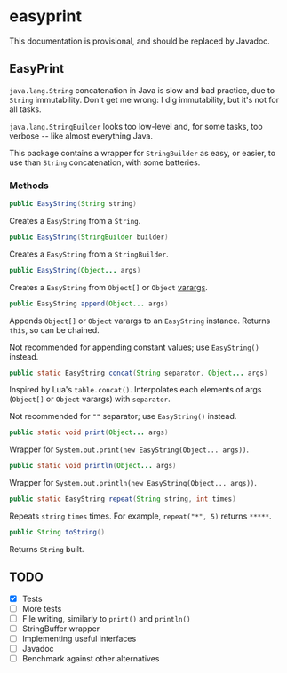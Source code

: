 # easyprint

This documentation is provisional, and should be replaced by Javadoc.

## EasyPrint

`java.lang.String` concatenation in Java is slow and bad practice, due to `String` immutability. Don't get me wrong: I dig immutability, but it's not for all tasks.

`java.lang.StringBuilder` looks too low-level and, for some tasks, too verbose -- like almost everything Java.

This package contains a wrapper for `StringBuilder` as easy, or easier, to use than `String` concatenation, with some batteries.

### Methods

```java
public EasyString(String string)
```
Creates a `EasyString` from a `String`.

```java
public EasyString(StringBuilder builder)
```
Creates a `EasyString` from a `StringBuilder`.

```java
public EasyString(Object... args)
```
Creates a `EasyString` from `Object[]` or `Object` [varargs](https://docs.oracle.com/javase/1.5.0/docs/guide/language/varargs.html).

```java
public EasyString append(Object... args)
```
Appends `Object[]` or `Object` varargs to an `EasyString` instance. Returns `this`, so can be chained.

Not recommended for appending constant values; use `EasyString()` instead.

```java
public static EasyString concat(String separator, Object... args)
```
Inspired by Lua's `table.concat()`. Interpolates each elements of args (`Object[]` or `Object` varargs) with `separator`.

Not recommended for `""` separator; use `EasyString()` instead.

```java
public static void print(Object... args)
```
Wrapper for `System.out.print(new EasyString(Object... args))`.

```java
public static void println(Object... args)
```
Wrapper for `System.out.println(new EasyString(Object... args))`.

```java
public static EasyString repeat(String string, int times)
```
Repeats `string` `times` times. For example, `repeat("*", 5)` returns `*****`.

```java
public String toString()
```
Returns `String` built.

## TODO

- [X] Tests
- [ ] More tests
- [ ] File writing, similarly to `print()` and `println()`
- [ ] StringBuffer wrapper
- [ ] Implementing useful interfaces
- [ ] Javadoc
- [ ] Benchmark against other alternatives